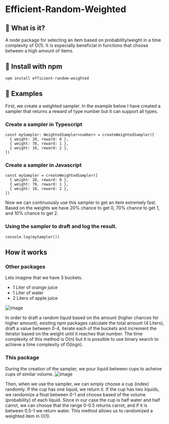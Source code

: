 # Efficient-Random-Weighted
## 📘 What is it?
A node package for selecting an item based on probability/weight in a time complexity of O(1).
It is especially beneficial in functions that choose between a high amount of items.
## 🔨 Install with npm
`npm install efficient-random-weighted`
## 📖 Examples
First, we create a weighted sampler. In the example below I have created a sampler that returns a reward of type number but it can support all types. 
### Create a sampler in Typescript
```
const mySampler: WeightedSampler<number> = createWeightedSampler([
  { weight: 20, reward: 0 },
  { weight: 70, reward: 1 },
  { weight: 10, reward: 2 },
])
```
### Create a sampler in Javascript
```
const mySampler = createWeightedSampler([
  { weight: 20, reward: 0 },
  { weight: 70, reward: 1 },
  { weight: 10, reward: 2 },
])
```

Now we can continuously use this sampler to get an item extremely fast. Based on the weights we have 20% chance to get 0, 70% chance to get 1, and 10% chance to get 2.

### Using the sampler to draft and log the result.
`console.log(mySampler())`

## How it works
### Other packages
Lets imagine that we have 3 buckets.
- 1 Liter of orange juice
- 1 Liter of water
- 2 Liters of apple juice

  
![image](https://github.com/ErezShahaf/efficient-random-weighted/assets/62619268/2927994a-0f72-4b26-8c2d-4c4965e40b6e)

In order to draft a random liquid based on the amount (higher chances for higher amount), existing npm packages calculate the total amount (4 Liters), draft a value between 0-4, iterate each of the buckets and increment the iterator based on the weight until it reaches that number. The time complexity of this method is O(n) but it is possible to use binary search to achieve a time complexity of O(logn).
### This package
During the creation of the sampler, we pour liquid between cups to acheive cups of similar volume.
![image](https://github.com/ErezShahaf/efficient-random-weighted/assets/62619268/e9bce970-f1f4-4141-998f-86a42da699dc)

Then, when we use the sampler, we can simply choose a cup (index) randomly. If the cup has one liquid, we return it. If the cup has two liquids, we randomize a float between 0-1 and choose based of the volume (probability) of each liquid. Since in our case the cup is half water and half carrot, we can choose that the range 0-0.5 returns carrot, and if it is between 0.5-1 we return water. This method allows us to randomized a weighted item in O(1).

